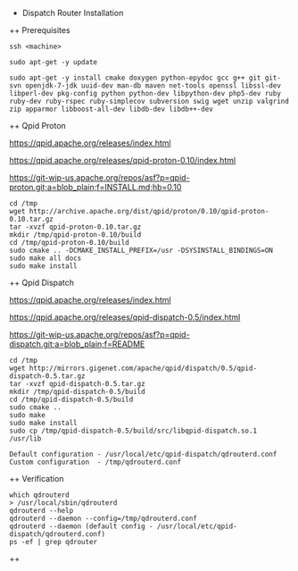 + Dispatch Router Installation

++ Prerequisites

```
ssh <machine>

sudo apt-get -y update

sudo apt-get -y install cmake doxygen python-epydoc gcc g++ git git-svn openjdk-7-jdk uuid-dev man-db maven net-tools openssl libssl-dev libperl-dev pkg-config python python-dev libpython-dev php5-dev ruby ruby-dev ruby-rspec ruby-simplecov subversion swig wget unzip valgrind zip apparmor libboost-all-dev libdb-dev libdb++-dev
```

++ Qpid Proton

https://qpid.apache.org/releases/index.html

https://qpid.apache.org/releases/qpid-proton-0.10/index.html

https://git-wip-us.apache.org/repos/asf?p=qpid-proton.git;a=blob_plain;f=INSTALL.md;hb=0.10

```
cd /tmp
wget http://archive.apache.org/dist/qpid/proton/0.10/qpid-proton-0.10.tar.gz
tar -xvzf qpid-proton-0.10.tar.gz
mkdir /tmp/qpid-proton-0.10/build
cd /tmp/qpid-proton-0.10/build
sudo cmake .. -DCMAKE_INSTALL_PREFIX=/usr -DSYSINSTALL_BINDINGS=ON
sudo make all docs
sudo make install
```

++ Qpid Dispatch

https://qpid.apache.org/releases/index.html

https://qpid.apache.org/releases/qpid-dispatch-0.5/index.html

https://git-wip-us.apache.org/repos/asf?p=qpid-dispatch.git;a=blob_plain;f=README

```
cd /tmp
wget http://mirrors.gigenet.com/apache/qpid/dispatch/0.5/qpid-dispatch-0.5.tar.gz
tar -xvzf qpid-dispatch-0.5.tar.gz
mkdir /tmp/qpid-dispatch-0.5/build
cd /tmp/qpid-dispatch-0.5/build
sudo cmake ..
sudo make
sudo make install
sudo cp /tmp/qpid-dispatch-0.5/build/src/libqpid-dispatch.so.1 /usr/lib
```

```
Default configuration - /usr/local/etc/qpid-dispatch/qdrouterd.conf
Custom configuration  - /tmp/qdrouterd.conf
```

++ Verification

```
which qdrouterd
> /usr/local/sbin/qdrouterd
qdrouterd --help
qdrouterd --daemon --config=/tmp/qdrouterd.conf
qdrouterd --daemon (default config - /usr/local/etc/qpid-dispatch/qdrouterd.conf)
ps -ef | grep qdrouter
```

++ 
